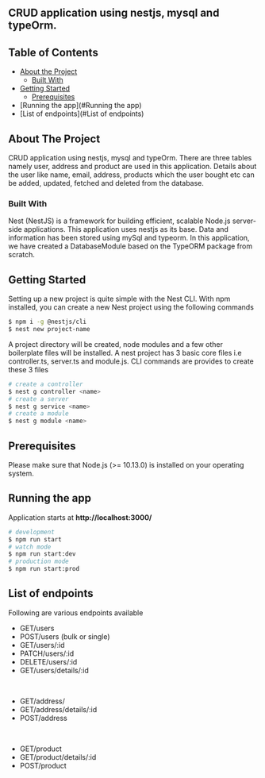 <h2>CRUD application using nestjs, mysql and typeOrm.</h2>


<!-- TABLE OF CONTENTS -->
## Table of Contents

* [About the Project](#about-the-project)
  * [Built With](#built-with)
* [Getting Started](#getting-started)
   * [Prerequisites](#Prerequisites)
* [Running the app](#Running the app)
* [List of endpoints](#List of endpoints)
 

<!-- ABOUT THE PROJECT -->
## About The Project

CRUD application using nestjs, mysql and typeOrm.
There are three tables namely user, address and product are used in this application. 
Details about the user like name, email, address, products which the user bought etc can be added, updated, fetched and deleted from the database.

<!-- Built With -->
### Built With

Nest (NestJS) is a framework for building efficient, scalable Node.js server-side applications. This application uses nestjs as its base.
Data and information has been stored using mySql and typeorm.
In this application, we have created a DatabaseModule based on the TypeORM package from scratch.

<!-- GETTING STARTED -->
## Getting Started

Setting up a new project is quite simple with the Nest CLI. With npm installed, you can create a new Nest project using the following commands
```bash
$ npm i -g @nestjs/cli
$ nest new project-name
```
A project directory will be created, node modules and a few other boilerplate files will be installed.
A nest project has 3 basic core files i.e controller.ts, server.ts and module.js. 
CLI commands are provides to create these 3 files

```bash
# create a controller
$ nest g controller <name>
# create a server
$ nest g service <name>
# create a module
$ nest g module <name>
```
## Prerequisites

Please make sure that Node.js (>= 10.13.0) is installed on your operating system.


## Running the app
Application starts at <b>http://localhost:3000/</b>
```bash
# development
$ npm run start
# watch mode
$ npm run start:dev
# production mode
$ npm run start:prod
```

## List of endpoints
<p>Following are various endpoints available</p>
<ul>
<li>GET/users</li>
<li>POST/users (bulk or single)</li>
<li>GET/users/:id</li>
<li>PATCH/users/:id</li>
<li>DELETE/users/:id</li>
<li>GET/users/details/:id</li>
</ul><br>
<ul>
<li>GET/address/</li>
<li>GET/address/details/:id</li>
<li>POST/address</li>
</ul><br>
<ul>
<li>GET/product</li>
<li>GET/product/details/:id</li>
<li>POST/product</li>
</ul>